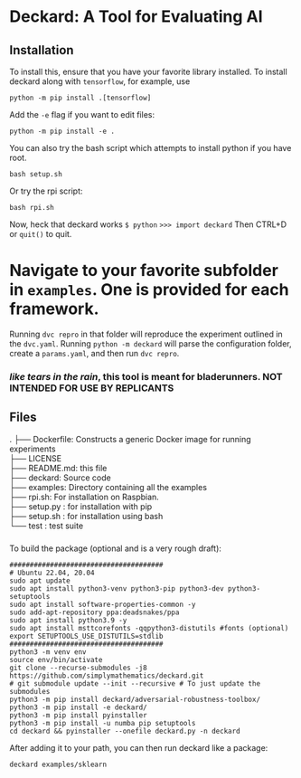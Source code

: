 

# Deckard: A Tool for Evaluating AI

## Installation

To install this, ensure that you have your favorite library installed. To install deckard along with `tensorflow`, for example, use
```
python -m pip install .[tensorflow]
```
Add the `-e` flag if you want to edit files:
```
python -m pip install -e .
```
You can also try the bash script which attempts to install python if you have root.
```
bash setup.sh
```
Or try the rpi script:
```
bash rpi.sh
```
Now, heck that deckard works
```$ python```
```>>> import deckard```
Then CTRL+D or `quit()` to quit.
# Navigate to your favorite subfolder in `examples`. One is provided for each framework.
Running `dvc repro` in that folder will reproduce the experiment outlined in the `dvc.yaml`. Running `python -m deckard` will parse the configuration folder, create a `params.yaml`, and then run `dvc repro`.
### _like tears in the rain_, this tool is meant for bladerunners. NOT INTENDED FOR USE BY REPLICANTS

## Files

.
├── Dockerfile: Constructs a generic Docker image for running experiments  
├── LICENSE  
├── README.md: this file  
├── deckard: Source code  
├── examples: Directory containing all the examples  
├── rpi.sh: For installation on Raspbian.  
├── setup.py : for installation with pip  
├── setup.sh : for installation using bash  
└── test : test suite  
 

###

To build the package (optional and is a very rough draft):

```
######################################
# Ubuntu 22.04, 20.04
sudo apt update
sudo apt install python3-venv python3-pip python3-dev python3-setuptools
sudo apt install software-properties-common -y
sudo add-apt-repository ppa:deadsnakes/ppa
sudo apt install python3.9 -y
sudo apt install msttcorefonts -qqpython3-distutils #fonts (optional)
export SETUPTOOLS_USE_DISTUTILS=stdlib
######################################
python3 -m venv env
source env/bin/activate
git clone --recurse-submodules -j8 https://github.com/simplymathematics/deckard.git
# git submodule update --init --recursive # To just update the submodules
python3 -m pip install deckard/adversarial-robustness-toolbox/
python3 -m pip install -e deckard/
python3 -m pip install pyinstaller
python3 -m pip install -u numba pip setuptools
cd deckard && pyinstaller --onefile deckard.py -n deckard
```

After adding it to your path, you can then run deckard like a package:

```
deckard examples/sklearn
```

